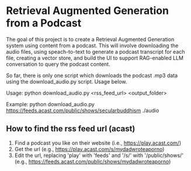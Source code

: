 # Retrieval Augmented Generation from a Podcast

The goal of this project is to create a Retrieval Augmented Generation system using content from a podcast. This will involve downloading the audio files, using speach-to-text to generate a podcast transcript for each file, creating a vector store, and build the UI to support RAG-enabled LLM conversation to query the podcast content. 

So far, there is only one script which downloads the podcast .mp3 data using the download_audio.py script. Usage below. 

Usage: python download_audio.py <rss_feed_url> <output_folder>

Example: python download_audio.py https://feeds.acast.com/public/shows/secularbuddhism ./audio


## How to find the rss feed url (acast)
1. Find a podcast you like on their website (i.e., https://play.acast.com/)
2. Get the url (e.g., https://play.acast.com/s/mydadwroteaporno)
3. Edit the url, replacing 'play' with 'feeds' and '/s/' with '/public/shows/' (e.g., https://feeds.acast.com/public/shows/mydadwroteaporno)

